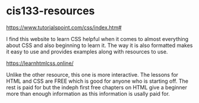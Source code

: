 # cis133-resources

https://www.tutorialspoint.com/css/index.htm#

I find this website to learn CSS helpful when it comes to almost everything about CSS and also beginning to learn it. The way it is also formatted makes it easy to use and provides examples along with resources to use.

https://learnhtmlcss.online/

Unlike the other resource, this one is more interactive. The lessons for HTML and CSS are FREE which is good for anyone who is starting off. The rest is paid for but the indeph first free chapters on HTML give a beginner more than enough information as this information is usally paid for. 
